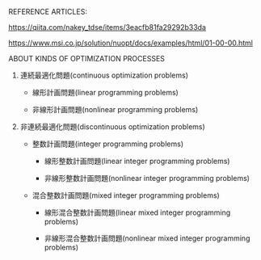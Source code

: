 REFERENCE ARTICLES:

https://qiita.com/nakey_tdse/items/3eacfb81fa29292b33da

https://www.msi.co.jp/solution/nuopt/docs/examples/html/01-00-00.html


ABOUT KINDS OF OPTIMIZATION PROCESSES

1. 連続最適化問題(continuous optimization problems)

    - 線形計画問題(linear programming problems)

    - 非線形計画問題(nonlinear programming problems)

2. 非連続最適化問題(discontinuous optimization problems)

    - 整数計画問題(integer programming problems)

        - 線形整数計画問題(linear integer programming problems)

        - 非線形整数計画問題(nonlinear integer programming problems)


    - 混合整数計画問題(mixed integer programming problems)

        - 線形混合整数計画問題(linear mixed integer programming problems)

        - 非線形混合整数計画問題(nonlinear mixed integer programming problems)